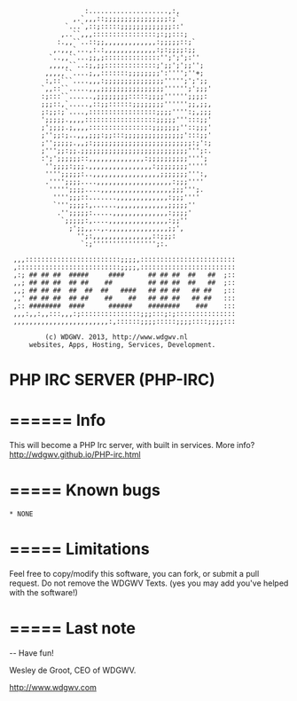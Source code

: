                       :....................,:,              
                    ,.`,,,::;;;;;;;;;;;;;;;;:;`              
                  `...`,::;:::::;;;;;;;;;;;;;::'             
                 ,..``,,,::::::::::::::::;:;;:::;            
                :.,,``..::;;,,,,,,,,,,,,,:;;;;;::;`          
               ,.,,,`...,:.:,,,,,,,,,,,,,:;:;;;;:;;          
              `..,,``...;;,;::::::::::::::'';';';:''         
              ,,,,,``..:;,;;:::::::::::::;';;';';;'';        
             ,,,,,``....;,,:::::::;;;;;;;;':'''';''+;        
             :,::```....,,,:;;;;;;;;;;;;;;;''''';';';;       
            `,,::``.....,,,;;;;;;;;;;;;;;;;'''''';';;;'      
            :;:::``......,;;;;;;;;:::::;;;;'''''';;;;:       
            ;;;::,`.....,::;;::::::;;;;;;;;'''''';;,;;,      
            ;:;;:;`....,:::::::::::::::::;;;;'''':;,;;;      
            ';;;;;.,,,,::::::::::::::::::;;;;;''':::;;'      
            ;';;;;.;,,,,::::::::::::::::;;;;;;;''::;;;'      
            ;'';;:;..,,,;;;:;;:::;;;;;;;;;;;;;;;':::;;'      
            ;'';;;;;.,,;:;;;;;;;;;;;;;;;;;;;;;;;;;:;':;      
            ;''';;:;;.;;;;;;;;;;;;;;;;;;;;;;;;;;;''';:.      
            :';';;;;;;::,,,,,,,,,,,,,,:;;;;;;;;;;'''';       
             '';;;;:;;;.,,,,,,,,,,,,,,,,:;;;;;;;;'''''       
             '''';;;;;:..,,,,,,,,,,,,,,,,,;;;;;;;''':,       
             .'''';;;;....,,,,,,,,,,,,,,,,,,,:;;;''''        
              ''''';;;;....,,,,,,,,,,,,,,,,,,;;;''';.        
               '''';;;::.......,,,,,,,,,,,,,:;;;''''         
               `''';;;;:,......,,,,,,,,,,,,,;;;;;''          
                .'';;;;;:.....,,,,,,,,,,,,,,:;;;;'           
                 `;;;;;:,....,,,,,,,,,,,,,,,:;;''            
                   ;';;,,..,.,,,,,,,,,,,,,,,;;',             
                     '';:,,,,,,,,,,,,,,,::;;;:               
                      `:;'''''''''''''''';:.                 
                                                             
     ,,,::::::::::::::::::::::::;;;;,::::::::::::::::::::::::
     ,::::::::::::::::::::::::::;;;;,::::::::::::::::::::::::
     ,:; ## ## ##  #####     ####      ## ## ##  ##   ##  ;::
     ,,; ## ## ##  ## ##    ##         ## ## ##  ##   ##  ;::
     ,,; ## ## ##  ##  ##  ##   ####   ## ## ##   ## ##   ;::
     ,,' ## ## ##  ## ##    ##    ##   ## ## ##   ## ##   :::
     ,:: ########  ####      ######    ########    ###    :::
     ,,,:,,:,,:::,,,:;:::::::::::::::;;;:::;:;:::::::::::::::
     ,,,,,,,,,,,,,,,,,,,,,,,,:,::::::;;;;:::::;;;;::::;;;;:::
                                                             
    	     (c) WDGWV. 2013, http://www.wdgwv.nl            
    	 websites, Apps, Hosting, Services, Development.      

PHP IRC SERVER (PHP-IRC)
=====
======
Info
=
This will become a PHP Irc server, with built in services.
More info? http://wdgwv.github.io/PHP-irc.html

=====
Known bugs
=
	* NONE

=====
Limitations
=

Feel free to copy/modify this software, you can fork, or submit a pull request.
Do not remove the WDGWV Texts. (yes you may add you've helped with the software!)

=====
Last note
=

-- Have fun!

Wesley de Groot, CEO of WDGWV.

http://www.wdgwv.com